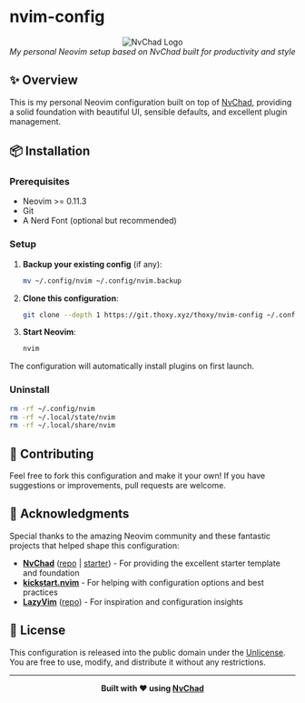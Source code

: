 # nvim-config

<div align="center">
<img src="https://nvchad.com/logo.svg" alt="NvChad Logo" />
<br>
<em>My personal Neovim setup based on NvChad built for productivity and style</em>
</div>

## ✨ Overview

This is my personal Neovim configuration built on top of [NvChad](https://nvchad.com/), providing a solid foundation with beautiful UI, sensible defaults, and excellent plugin management.

## 📦 Installation

### Prerequisites

- Neovim >= 0.11.3
- Git
- A Nerd Font (optional but recommended)

### Setup

1. **Backup your existing config** (if any):
   ```bash
   mv ~/.config/nvim ~/.config/nvim.backup
   ```

2. **Clone this configuration**:
   ```bash
   git clone --depth 1 https://git.thoxy.xyz/thoxy/nvim-config ~/.config/nvim
   ```

3. **Start Neovim**:
   ```bash
   nvim
   ```

The configuration will automatically install plugins on first launch.

### Uninstall
   ```bash
   rm -rf ~/.config/nvim
   rm -rf ~/.local/state/nvim
   rm -rf ~/.local/share/nvim
   ```

## 🤝 Contributing

Feel free to fork this configuration and make it your own! If you have suggestions or improvements, pull requests are welcome.

## 🙏 Acknowledgments

Special thanks to the amazing Neovim community and these fantastic projects that helped shape this configuration:

- **[NvChad](https://nvchad.com/)** ([repo](https://github.com/NvChad/NvChad) | [starter](https://github.com/NvChad/starter)) - For providing the excellent starter template and foundation
- **[kickstart.nvim](https://github.com/nvim-lua/kickstart.nvim)** - For helping with configuration options and best practices
- **[LazyVim](https://www.lazyvim.org/)** ([repo](https://github.com/LazyVim/LazyVim)) - For inspiration and configuration insights

## 📄 License

This configuration is released into the public domain under the [Unlicense](LICENSE). You are free to use, modify, and distribute it without any restrictions.

---

<div align="center">
<strong>Built with ❤️ using <a href="https://nvchad.com/">NvChad</a></strong>
</div>